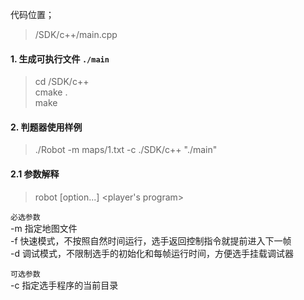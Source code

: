 
代码位置；
>/SDK/c++/main.cpp

#### 1. 生成可执行文件 `./main`
>cd /SDK/c++  
>cmake .  
>make

#### 2. 判题器使用样例
> ./Robot -m maps/1.txt -c ./SDK/c++ "./main"

#### 2.1 参数解释

> robot [option...] <player's program>

`必选参数`  
-m 指定地图文件  
-f 快速模式，不按照自然时间运行，选手返回控制指令就提前进入下一帧  
-d 调试模式，不限制选手的初始化和每帧运行时间，方便选手挂载调试器

`可选参数`  
-c 指定选手程序的当前目录
